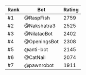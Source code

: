 Rank|Bot|Rating
---|---|---
#1|@RaspFish|2759
#2|@Nakshatra3|2525
#3|@NilatacBot|2402
#4|@OpeningsBot|2308
#5|@anti-bot|2145
#6|@CatNail|2074
#7|@pawnrobot|1911
